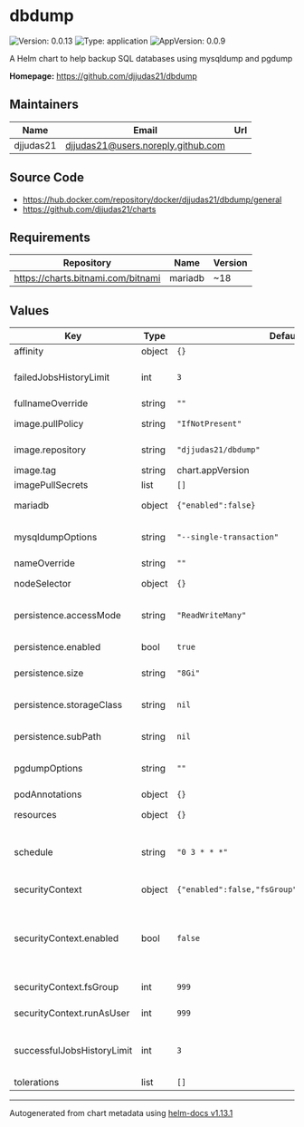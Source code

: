 # dbdump

![Version: 0.0.13](https://img.shields.io/badge/Version-0.0.13-informational?style=flat-square) ![Type: application](https://img.shields.io/badge/Type-application-informational?style=flat-square) ![AppVersion: 0.0.9](https://img.shields.io/badge/AppVersion-0.0.9-informational?style=flat-square)

A Helm chart to help backup SQL databases using mysqldump and pgdump

**Homepage:** <https://github.com/djjudas21/dbdump>

## Maintainers

| Name | Email | Url |
| ---- | ------ | --- |
| djjudas21 | <djjudas21@users.noreply.github.com> |  |

## Source Code

* <https://hub.docker.com/repository/docker/djjudas21/dbdump/general>
* <https://github.com/djjudas21/charts>

## Requirements

| Repository | Name | Version |
|------------|------|---------|
| https://charts.bitnami.com/bitnami | mariadb | ~18 |

## Values

| Key | Type | Default | Description |
|-----|------|---------|-------------|
| affinity | object | `{}` |  |
| failedJobsHistoryLimit | int | `3` | number of failed jobs to remember |
| fullnameOverride | string | `""` |  |
| image.pullPolicy | string | `"IfNotPresent"` | image pull policy |
| image.repository | string | `"djjudas21/dbdump"` | image repository |
| image.tag | string | chart.appVersion | image tag |
| imagePullSecrets | list | `[]` |  |
| mariadb | object | `{"enabled":false}` | dependency chart for ci |
| mysqldumpOptions | string | `"--single-transaction"` | options to pass to mysqldump |
| nameOverride | string | `""` |  |
| nodeSelector | object | `{}` | resource definitions |
| persistence.accessMode | string | `"ReadWriteMany"` | accessMode to use for PVC |
| persistence.enabled | bool | `true` | create new PVC |
| persistence.size | string | `"8Gi"` | size of PVC to create |
| persistence.storageClass | string | `nil` | storage class to use for PVC |
| persistence.subPath | string | `nil` | subPath for PVC |
| pgdumpOptions | string | `""` | options to pass to pgdump |
| podAnnotations | object | `{}` |  |
| resources | object | `{}` | resource definitions |
| schedule | string | `"0 3 * * *"` | cron time setting for backup schedule |
| securityContext | object | `{"enabled":false,"fsGroup":999,"runAsUser":999}` | Pod Security Context |
| securityContext.enabled | bool | `false` | set true to change default security context of job/cronjob |
| securityContext.fsGroup | int | `999` | group ID to use |
| securityContext.runAsUser | int | `999` | user ID to use |
| successfulJobsHistoryLimit | int | `3` | number of successful jobs to remember |
| tolerations | list | `[]` |  |

----------------------------------------------
Autogenerated from chart metadata using [helm-docs v1.13.1](https://github.com/norwoodj/helm-docs/releases/v1.13.1)
